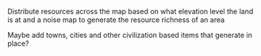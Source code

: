 Distribute resources across the map based on what elevation level the land is at and a noise map to generate the resource richness of an area

Maybe add towns, cities and other civilization based items that generate in place?
